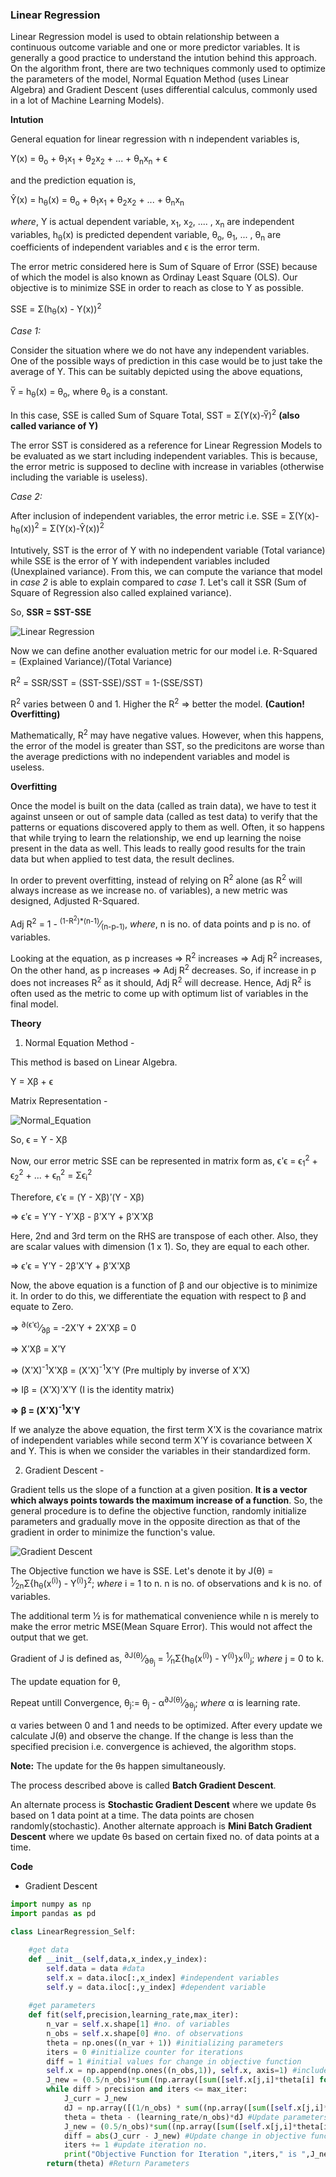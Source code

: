 ### Linear Regression

Linear Regression model is used to obtain relationship between a continuous outcome variable and one or more predictor variables. It is generally a good practice to understand the intution behind this approach. On the algorithm front, there are two techniques commonly used to optimize the parameters of the model, Normal Equation Method (uses Linear Algebra) and Gradient Descent (uses differential calculus, commonly used in a lot of Machine Learning Models). 

**Intution**

General equation for linear regression with n independent variables is, 

Y(x) = &theta;<sub>o</sub> + &theta;<sub>1</sub>x<sub>1</sub> + &theta;<sub>2</sub>x<sub>2</sub> + ... + &theta;<sub>n</sub>x<sub>n</sub> + &straightepsilon;

and the prediction equation is, 

Y&#770;(x) = h<sub>&theta;</sub>(x) = &theta;<sub>o</sub> + &theta;<sub>1</sub>x<sub>1</sub> + &theta;<sub>2</sub>x<sub>2</sub> + ... + &theta;<sub>n</sub>x<sub>n</sub> 

_where_, Y is actual dependent variable, 
x<sub>1</sub>, x<sub>2</sub>, .... , x<sub>n</sub> are independent variables, 
h<sub>&theta;</sub>(x) is predicted dependent variable,
&theta;<sub>o</sub>, &theta;<sub>1</sub>, ... , &theta;<sub>n</sub> are coefficients of independent variables and
&straightepsilon; is the error term.

The error metric considered here is Sum of Square of Error (SSE) because of which the model is also known as Ordinay Least Square (OLS). Our objective is to minimize SSE in order to reach as close to Y as possible.

SSE = &Sigma;(h<sub>&theta;</sub>(x) - Y(x))<sup>2</sup>

_Case 1:_

Consider the situation where we do not have any independent variables. One of the possible ways of prediction in this case would be to just take the average of Y. This can be suitably depicted using the above equations,

Y&#773; = h<sub>&theta;</sub>(x) = &theta;<sub>o</sub>, where &theta;<sub>o</sub> is a constant.

In this case, SSE is called Sum of Square Total, SST = &Sigma;(Y(x)-Y&#773;)<sup>2</sup> **(also called variance of Y)**

The error SST is considered as a reference for Linear Regression Models to be evaluated as we start including independent variables.
This is because, the error metric is supposed to decline with increase in variables (otherwise including the variable is useless).

_Case 2:_

After inclusion of independent variables, the error metric i.e. SSE = &Sigma;(Y(x)-h<sub>&theta;</sub>(x))<sup>2</sup> = &Sigma;(Y(x)-Y&#770;(x))<sup>2</sup>

Intutively, SST is the error of Y with no independent variable (Total variance) while SSE is the error of Y with independent variables included (Unexplained variance). From this, we can compute the variance that model in _case 2_ is able to explain compared to _case 1_. Let's call it SSR (Sum of Square of Regression also called explained variance). 

So, **SSR = SST-SSE**

![Linear Regression](https://github.com/abhisang32/abhisang32.github.io/blob/master/Linear_Regression_Help_files/Linear_Regression.png)

Now we can define another evaluation metric for our model i.e. R-Squared = (Explained Variance)/(Total Variance)

R<sup>2</sup> = SSR/SST = (SST-SSE)/SST = 1-(SSE/SST)

R<sup>2</sup> varies between 0 and 1. Higher the R<sup>2</sup> &#8658; better the model. **(Caution! Overfitting)**

Mathematically, R<sup>2</sup> may have negative values. However, when this happens, the error of the model is greater than SST, so the predicitons are worse than the average predictions with no independent variables and model is useless.

**Overfitting**

Once the model is built on the data (called as train data), we have to test it against unseen or out of sample data (called as test data) to verify that the patterns or equations discovered apply to them as well. Often, it so happens that while trying to learn the relationship, we end up learning the noise present in the data as well. This leads to really good results for the train data but when applied to test data, the result declines. 

In order to prevent overfitting, instead of relying on R<sup>2</sup> alone (as R<sup>2</sup> will always increase as we increase no. of variables), a new metric was designed, Adjusted R-Squared.

Adj R<sup>2</sup> = 1 - <sup>(1-R<sup>2</sup>)*(n-1)</sup>&frasl;<sub>(n-p-1)</sub>, _where_, n is no. of data points and p is no. of variables.

Looking at the equation, as p increases &#8658; R<sup>2</sup> increases &#8658; Adj R<sup>2</sup> increases,
On the other hand, as p increases &#8658; Adj R<sup>2</sup> decreases.
So, if increase in p does not increases R<sup>2</sup> as it should, Adj R<sup>2</sup> will decrease. Hence, Adj R<sup>2</sup> is often used as the metric to come up with optimum list of variables in the final model.

**Theory**

1. Normal Equation Method - 

This method is based on Linear Algebra. 

Y = X&beta; + &straightepsilon;

Matrix Representation - 

![Normal_Equation](https://github.com/abhisang32/abhisang32.github.io/blob/master/Linear_Regression_Help_files/Normal_Equation.PNG)

So, &straightepsilon; = Y - X&beta;

Now, our error metric SSE can be represented in matrix form as, &straightepsilon;&#884;&straightepsilon; = &straightepsilon;<sub>1</sub><sup>2</sup> + &straightepsilon;<sub>2</sub><sup>2</sup> + ... + &straightepsilon;<sub>n</sub><sup>2</sup> = &Sigma;&straightepsilon;<sub>i</sub><sup>2</sup>

Therefore, &straightepsilon;&#884;&straightepsilon; = (Y - X&beta;)&#884;(Y - X&beta;)

&#8658; &straightepsilon;&#884;&straightepsilon; = Y&#884;Y - Y&#884;X&beta; - &beta;&#884;X&#884;Y + &beta;&#884;X&#884;X&beta;

Here, 2nd and 3rd term on the RHS are transpose of each other. Also, they are scalar values with dimension (1 x 1). So, they are equal to each other.

&#8658; &straightepsilon;&#884;&straightepsilon; = Y&#884;Y - 2&beta;&#884;X&#884;Y + &beta;&#884;X&#884;X&beta;

Now, the above equation is a function of &beta; and our objective is to minimize it. In order to do this, we differentiate the equation with respect to &beta; and equate to Zero.

&#8658; <sup>&#x2202;(&straightepsilon;&#884;&straightepsilon;)</sup>&frasl;<sub>&#x2202;&beta;</sub> = -2X&#884;Y + 2X&#884;X&beta; = 0

&#8658; X&#884;X&beta; = X&#884;Y

&#8658; (X&#884;X)<sup>-1</sup>X&#884;X&beta; = (X&#884;X)<sup>-1</sup>X&#884;Y (Pre multiply by inverse of X&#884;X)

&#8658; I&beta; = (X&#884;X)&#884;X&#884;Y (I is the identity matrix)

**&#8658; &beta; = (X&#884;X)<sup>-1</sup>X&#884;Y**

If we analyze the above equation, the first term X&#884;X is the covariance matrix of independent variables while second term X&#884;Y is covariance between X and Y. This is when we consider the variables in their standardized form.

2. Gradient Descent - 

Gradient tells us the slope of a function at a given position. **It is a vector which always points towards the maximum increase of a function**. So, the general procedure is to define the objective function, randomly initialize parameters and gradually move in the opposite direction as that of the gradient in order to minimize the function's value.

![Gradient Descent](https://github.com/abhisang32/abhisang32.github.io/blob/master/Linear_Regression_Help_files/Gradient_Descent.png)

The Objective function we have is SSE. Let's denote it by J(&theta;) = <sup>1</sup>&frasl;<sub>2n</sub>&Sigma;{h<sub>&theta;</sub>(x<sup>(i)</sup>) - Y<sup>(i)</sup>}<sup>2</sup>; _where_ i = 1 to n. n is no. of observations and k is no. of variables.

The additional term 1&frasl;2 is for mathematical convenience while n is merely to make the error metric MSE(Mean Square Error). This would not affect the output that we get.

Gradient of J is defined as, <sup>&#x2202;J(&theta;)</sup>&frasl;<sub>&#x2202;&theta;<sub>j</sub></sub> = <sup>1</sup>&frasl;<sub>n</sub>&Sigma;{h<sub>&theta;</sub>(x<sup>(i)</sup>) - Y<sup>(i)</sup>}x<sup>(i)</sup><sub>j</sub>; _where_ j = 0 to k.

The update equation for &theta;,

Repeat untill Convergence,
&theta;<sub>j</sub>:= &theta;<sub>j</sub> - &alpha;<sup>&#x2202;J(&theta;)</sup>&frasl;<sub>&#x2202;&theta;<sub>j</sub></sub>; _where_ &alpha; is learning rate. 

&alpha; varies between 0 and 1 and needs to be optimized. After every update we calculate J(&theta;) and observe the change. If the change is less than the specified precision i.e. convergence is achieved, the algorithm stops.

**Note:** The update for the &theta;s happen simultaneously.

The process described above is called **Batch Gradient Descent**.

An alternate process is **Stochastic Gradient Descent** where we update &theta;s based on 1 data point at a time. The data points are chosen randomly(stochastic). Another alternate approach is **Mini Batch Gradient Descent** where we update &theta;s based on certain fixed no. of data points at a time.

**Code** 
- Gradient Descent

```python
import numpy as np
import pandas as pd

class LinearRegression_Self:

    #get data
    def __init__(self,data,x_index,y_index):
        self.data = data #data
        self.x = data.iloc[:,x_index] #independent variables
        self.y = data.iloc[:,y_index] #dependent variable
        
    #get parameters    
    def fit(self,precision,learning_rate,max_iter):
        n_var = self.x.shape[1] #no. of variables
        n_obs = self.x.shape[0] #no. of observations
        theta = np.ones((n_var + 1)) #initializing parameters
        iters = 0 #initialize counter for iterations
        diff = 1 #initial values for change in objective function
        self.x = np.append(np.ones((n_obs,1)), self.x, axis=1) #include constant variable for constant term in equation
        J_new = (0.5/n_obs)*sum((np.array([sum([self.x[j,i]*theta[i] for i in range(n_var+1)]) for j in np.arange(n_obs)])-self.y)**2) # Evaluate Objective function
        while diff > precision and iters <= max_iter:
            J_curr = J_new
            dJ = np.array([(1/n_obs) * sum((np.array([sum([self.x[j,i]*theta[i] for i in range(n_var+1)]) for j in np.arange(n_obs)])-self.y)*self.x[:,i]) for i in np.arange(n_var+1)]) #gradient of objective function
            theta = theta - (learning_rate/n_obs)*dJ #Update parameters
            J_new = (0.5/n_obs)*sum((np.array([sum([self.x[j,i]*theta[i] for i in range(n_var+1)]) for j in np.arange(n_obs)])-self.y)**2) #Re-evaluate Objective function
            diff = abs(J_curr - J_new) #Update change in objective function value
            iters += 1 #update iteration no.
            print("Objective Function for Iteration ",iters," is ",J_new)
        return(theta) #Return Parameters 

```
